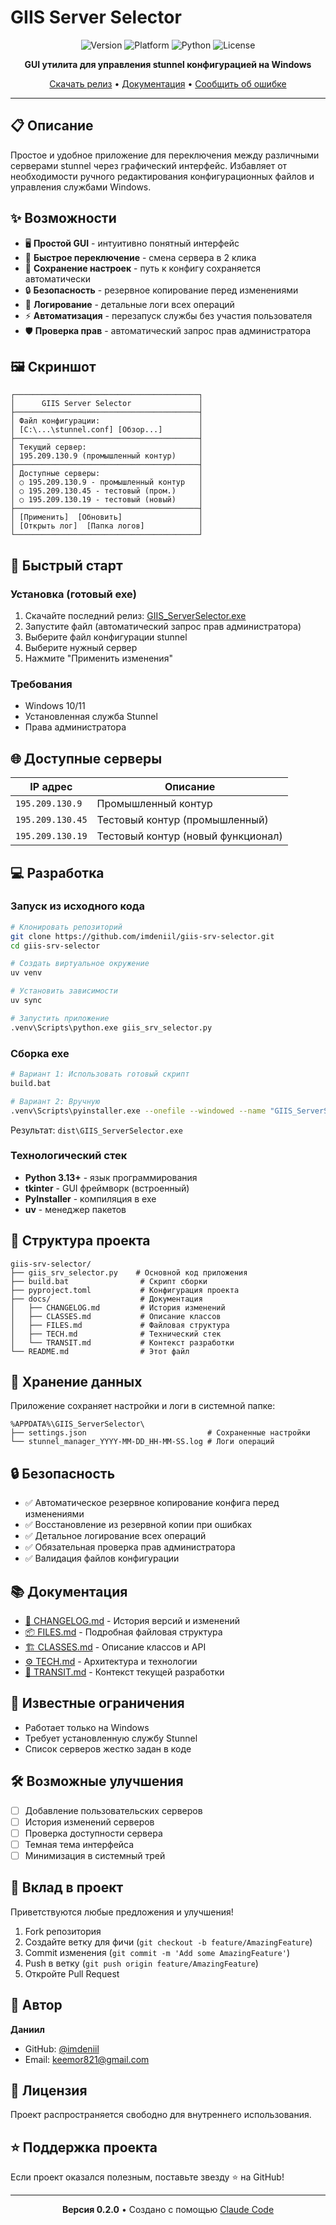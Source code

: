 # GIIS Server Selector

<div align="center">

![Version](https://img.shields.io/badge/version-0.2.0-blue)
![Platform](https://img.shields.io/badge/platform-Windows-blue)
![Python](https://img.shields.io/badge/python-3.13%2B-blue)
![License](https://img.shields.io/badge/license-MIT-green)

**GUI утилита для управления stunnel конфигурацией на Windows**

[Скачать релиз](https://github.com/imdeniil/giis-srv-selector/releases/latest) • [Документация](docs/) • [Сообщить об ошибке](https://github.com/imdeniil/giis-srv-selector/issues)

</div>

---

## 📋 Описание

Простое и удобное приложение для переключения между различными серверами stunnel через графический интерфейс. Избавляет от необходимости ручного редактирования конфигурационных файлов и управления службами Windows.

## ✨ Возможности

- 🖥️ **Простой GUI** - интуитивно понятный интерфейс
- 🔄 **Быстрое переключение** - смена сервера в 2 клика
- 💾 **Сохранение настроек** - путь к конфигу сохраняется автоматически
- 🔒 **Безопасность** - резервное копирование перед изменениями
- 📝 **Логирование** - детальные логи всех операций
- ⚡ **Автоматизация** - перезапуск службы без участия пользователя
- 🛡️ **Проверка прав** - автоматический запрос прав администратора

## 🖼️ Скриншот

```
┌─────────────────────────────────────────┐
│      GIIS Server Selector               │
├─────────────────────────────────────────┤
│ Файл конфигурации:                      │
│ [C:\...\stunnel.conf] [Обзор...]        │
├─────────────────────────────────────────┤
│ Текущий сервер:                         │
│ 195.209.130.9 (промышленный контур)     │
├─────────────────────────────────────────┤
│ Доступные серверы:                      │
│ ○ 195.209.130.9 - промышленный контур   │
│ ○ 195.209.130.45 - тестовый (пром.)     │
│ ○ 195.209.130.19 - тестовый (новый)     │
├─────────────────────────────────────────┤
│ [Применить]  [Обновить]                 │
│ [Открыть лог]  [Папка логов]            │
└─────────────────────────────────────────┘
```

## 🚀 Быстрый старт

### Установка (готовый exe)

1. Скачайте последний релиз: [GIIS_ServerSelector.exe](https://github.com/imdeniil/giis-srv-selector/releases/latest)
2. Запустите файл (автоматический запрос прав администратора)
3. Выберите файл конфигурации stunnel
4. Выберите нужный сервер
5. Нажмите "Применить изменения"

### Требования

- Windows 10/11
- Установленная служба Stunnel
- Права администратора

## 🌐 Доступные серверы

| IP адрес | Описание |
|----------|----------|
| `195.209.130.9` | Промышленный контур |
| `195.209.130.45` | Тестовый контур (промышленный) |
| `195.209.130.19` | Тестовый контур (новый функционал) |

## 💻 Разработка

### Запуск из исходного кода

```bash
# Клонировать репозиторий
git clone https://github.com/imdeniil/giis-srv-selector.git
cd giis-srv-selector

# Создать виртуальное окружение
uv venv

# Установить зависимости
uv sync

# Запустить приложение
.venv\Scripts\python.exe giis_srv_selector.py
```

### Сборка exe

```bash
# Вариант 1: Использовать готовый скрипт
build.bat

# Вариант 2: Вручную
.venv\Scripts\pyinstaller.exe --onefile --windowed --name "GIIS_ServerSelector" --uac-admin giis_srv_selector.py
```

Результат: `dist\GIIS_ServerSelector.exe`

### Технологический стек

- **Python 3.13+** - язык программирования
- **tkinter** - GUI фреймворк (встроенный)
- **PyInstaller** - компиляция в exe
- **uv** - менеджер пакетов

## 📁 Структура проекта

```
giis-srv-selector/
├── giis_srv_selector.py    # Основной код приложения
├── build.bat                # Скрипт сборки
├── pyproject.toml           # Конфигурация проекта
├── docs/                    # Документация
│   ├── CHANGELOG.md         # История изменений
│   ├── CLASSES.md           # Описание классов
│   ├── FILES.md             # Файловая структура
│   ├── TECH.md              # Технический стек
│   └── TRANSIT.md           # Контекст разработки
└── README.md                # Этот файл
```

## 📝 Хранение данных

Приложение сохраняет настройки и логи в системной папке:

```
%APPDATA%\GIIS_ServerSelector\
├── settings.json                           # Сохраненные настройки
└── stunnel_manager_YYYY-MM-DD_HH-MM-SS.log # Логи операций
```

## 🔒 Безопасность

- ✅ Автоматическое резервное копирование конфига перед изменениями
- ✅ Восстановление из резервной копии при ошибках
- ✅ Детальное логирование всех операций
- ✅ Обязательная проверка прав администратора
- ✅ Валидация файлов конфигурации

## 📚 Документация

- [📜 CHANGELOG.md](docs/CHANGELOG.md) - История версий и изменений
- [📦 FILES.md](docs/FILES.md) - Подробная файловая структура
- [🏗️ CLASSES.md](docs/CLASSES.md) - Описание классов и API
- [⚙️ TECH.md](docs/TECH.md) - Архитектура и технологии
- [🔄 TRANSIT.md](docs/TRANSIT.md) - Контекст текущей разработки

## 🐛 Известные ограничения

- Работает только на Windows
- Требует установленную службу Stunnel
- Список серверов жестко задан в коде

## 🛠️ Возможные улучшения

- [ ] Добавление пользовательских серверов
- [ ] История изменений серверов
- [ ] Проверка доступности сервера
- [ ] Темная тема интерфейса
- [ ] Минимизация в системный трей

## 🤝 Вклад в проект

Приветствуются любые предложения и улучшения!

1. Fork репозитория
2. Создайте ветку для фичи (`git checkout -b feature/AmazingFeature`)
3. Commit изменения (`git commit -m 'Add some AmazingFeature'`)
4. Push в ветку (`git push origin feature/AmazingFeature`)
5. Откройте Pull Request

## 👤 Автор

**Даниил**

- GitHub: [@imdeniil](https://github.com/imdeniil/)
- Email: keemor821@gmail.com

## 📄 Лицензия

Проект распространяется свободно для внутреннего использования.

## ⭐ Поддержка проекта

Если проект оказался полезным, поставьте звезду ⭐ на GitHub!

---

<div align="center">

**Версия 0.2.0** • Создано с помощью [Claude Code](https://claude.com/claude-code)

</div>
